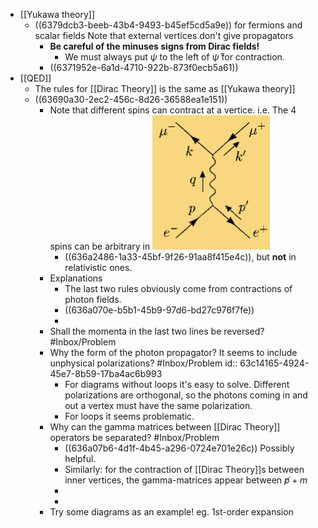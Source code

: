 - [[Yukawa theory]]
	- ((6379dcb3-beeb-43b4-9493-b45ef5cd5a9e)) for fermions and scalar fields
	  Note that external vertices don't give propagators
		- **Be careful of the minuses signs from Dirac fields!**
			- We must always put $\psi$ to the left of $\bar\psi$ for contraction.
		- ((6371952e-6a1d-4710-922b-873f0ecb5a61))
- [[QED]]
	- The rules for [[Dirac Theory]] is the same as [[Yukawa theory]]
	- ((63690a30-2ec2-456c-8d26-36588ea1e151))
		- Note that different spins can contract at a vertice. i.e. The 4 spins can be arbitrary in ![image.png](../assets/image_1667900431714_0.png)
			- ((636a2486-1a33-45bf-9f26-91aa8f415e4c)), but **not** in relativistic ones.
		- Explanations
			- The last two rules obviously come from contractions of photon fields.
			- ((636a070e-b5b1-45b9-97d6-bd27c976f7fe))
			-
		- Shall the momenta in the last two lines be reversed? #Inbox/Problem
		- Why the form of the photon propagator? It seems to include unphysical polarizations? #Inbox/Problem
		  id:: 63c14165-4924-45e7-8b59-17ba4ac6b993
			- For diagrams without loops it's easy to solve. Different polarizations are orthogonal, so the photons coming in and out a vertex must have the same polarization.
			- For loops it seems problematic.
		- Why can the gamma matrices between [[Dirac Theory]] operators be separated? #Inbox/Problem
			- ((636a07b6-4d1f-4b45-a296-0724e701e26c))
			  Possibly helpful.
			- Similarly: for the contraction of [[Dirac Theory]]s between inner vertices, the gamma-matrices appear between $\not p+m$
			-
			-
		- Try some diagrams as an example! eg. 1st-order expansion